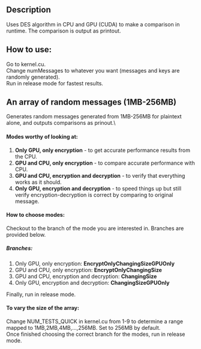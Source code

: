 ## Description
Uses DES algorithm in CPU and GPU (CUDA) to make a comparison in runtime. The comparison is output as printout.
## How to use:
Go to kernel.cu.\
Change numMessages to whatever you want (messages and keys are randomly generated).\
Run in release mode for fastest results.

## An array of random messages (1MB-256MB)
Generates random messages generated from 1MB-256MB for plaintext alone, and outputs comparisons as prinout.\
#### Modes worthy of looking at:
1. **Only GPU, only encryption** - to get accurate performance results from the CPU.
2. **GPU and CPU, only encryption** - to compare accurate performance with CPU.
3. **GPU and CPU, encryption and decryption** - to verify that everything works as it should.
4. **Only GPU, encryption and decryption** - to speed things up but still verify encryption-decryption is correct by comparing to original message.

#### How to choose modes:
Checkout to the branch of the mode you are interested in. Branches are provided below.
##### Branches:
1. Only GPU, only encryption: **EncryptOnlyChangingSizeGPUOnly**
2. GPU and CPU, only encryption: **EncryptOnlyChangingSize**
3. GPU and CPU, encryption and decryption: **ChangingSize**
4. Only GPU, encryption and decryption: **ChangingSizeGPUOnly**

Finally, run in release mode.
#### To vary the size of the array:
Change NUM_TESTS_QUICK in kernel.cu from 1-9 to determine a range mapped to 1MB,2MB,4MB,...,256MB. Set to 256MB by default.\
Once finished choosing the correct branch for the modes, run in release mode.

